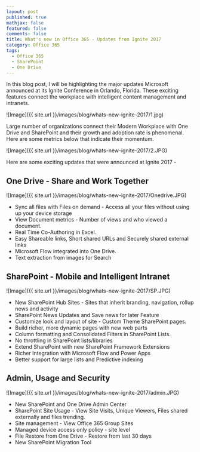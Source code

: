 ```yaml
---
layout: post
published: true
mathjax: false
featured: false
comments: false
title: What's new in Office 365 - Updates from Ignite 2017
category: Office 365
tags:
  - Office 365
  - SharePoint
  - One Drive
---
```


In this blog post, I will be highlighting the major updates Microsoft announced at its Ignite Conference in Orlando, Florida. These exciting features connect the workplace with intelligent content management and intranets.

![Image]({{ site.url }}/images/blog/whats-new-ignite-2017/1.jpg)

Large number of organizations connect their Modern Workplace with One Drive and SharePoint and their growth and adoption rate is phenomenal. Here are some metrics below that indicate their momentum.

![Image]({{ site.url }}/images/blog/whats-new-ignite-2017/2.JPG)

Here are some exciting updates that were announced at Ignite 2017 -

## One Drive - Share and Work Together

![Image]({{ site.url }}/images/blog/whats-new-ignite-2017/Onedrive.JPG)

- Sync all files with Files on demand - Access all your files without using up your device storage
- View Document metrics - Number of views and who viewed a document.
- Real Time Co-Authoring in Excel.
- Easy Shareable links, Short shared URLs and Securely shared external links
- Microsoft Flow integrated into One Drive.
- Text extraction from images for Search



## SharePoint - Mobile and Intelligent Intranet

![Image]({{ site.url }}/images/blog/whats-new-ignite-2017/SP.JPG)

- New SharePoint Hub Sites - Sites that inherit branding, navigation, rollup news and activity
- SharePoint News Updates and Save news for later Feature
- Customize look and layout of site - Custom Theme SharePoint pages.
- Build richer, more dynamic pages with new web parts
- Column formatting and Consolidated Filters in SharePoint Lists.
- No throttling in SharePoint lists/libraries
- Extend SharePoint with new SharePoint Framework Extensions
- Richer Integration with Microsoft Flow and Power Apps
- Better support for large lists and Predictive indexing



## Admin, Usage and Security

![Image]({{ site.url }}/images/blog/whats-new-ignite-2017/admin.JPG)

- New SharePoint and One Drive Admin Center
- SharePoint Site Usage - View Site Visits, Unique Viewers, Files shared externally and files trending.
- Site management - View Office 365 Group Sites
- Managed device access only policy - site level
- File Restore from One Drive - Restore from last 30 days
- New SharePoint Migration Tool

